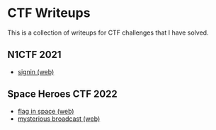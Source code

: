 # CTF Writeups

This is a collection of writeups for CTF challenges that I have solved. 

## N1CTF 2021

* [signin (web)](./n1ctf-2021/web-signin/writeup.md)

## Space Heroes CTF 2022

* [flag in space (web)](./spaceheroesctf-2022/web-flag_in_space/writeup.md)
* [mysterious broadcast (web)](./spaceheroesctf-2022/web-mysterious_broadcast/writeup.md)